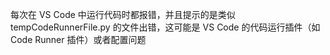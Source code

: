 每次在 VS Code 中运行代码时都报错，并且提示的是类似 tempCodeRunnerFile.py 的文件出错，这可能是 VS Code 的代码运行插件（如 Code Runner 插件）或者配置问题